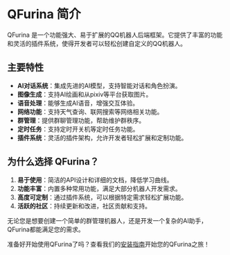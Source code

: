 # QFurina 简介

QFurina 是一个功能强大、易于扩展的QQ机器人后端框架。它提供了丰富的功能和灵活的插件系统，使得开发者可以轻松创建自定义的QQ机器人。

## 主要特性

- **AI对话系统**：集成先进的AI模型，支持智能对话和角色扮演。
- **图像生成**：支持AI绘画和从pixiv等平台获取图片。
- **语音处理**：能够生成AI语音，增强交互体验。
- **网络功能**：支持天气查询、联网搜索等网络相关功能。
- **群管理**：提供群聊管理功能，帮助维护群秩序。
- **定时任务**：支持定时开关机等定时任务功能。
- **插件系统**：灵活的插件架构，允许开发者轻松扩展和定制功能。

## 为什么选择 QFurina？

1. **易于使用**：简洁的API设计和详细的文档，降低学习曲线。
2. **功能丰富**：内置多种常用功能，满足大部分机器人开发需求。
3. **高度可定制**：通过插件系统，可以根据特定需求轻松扩展功能。
4. **活跃的社区**：持续更新和改进，社区贡献和支持。

无论您是想要创建一个简单的群管理机器人，还是开发一个复杂的AI助手，QFurina都能满足您的需求。

准备好开始使用QFurina了吗？查看我们的[安装指南](/guide/installation.html)开始您的QFurina之旅！